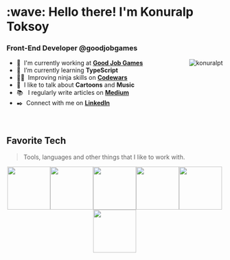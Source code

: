 <h1 align="left" id="macropower-title">:wave: Hello there! I'm Konuralp Toksoy</h1>
<h3 align="left">Front-End Developer @goodjobgames</h3>

<a href="#macropower-title">
  <img src="https://github-readme-stats.vercel.app/api?username=konuralpt&theme=radical&show_icons=true&show_icons=true&count_private=true&include_all_commits=true" alt="konuralpt" align="right" />
</a>

- :office: &nbsp;I'm currently working at **[Good Job Games]**
- :seedling: &nbsp;I’m currently learning **TypeScript**
- :man_technologist: &nbsp;Improving ninja skills on **[Codewars]**
- :speech_balloon: &nbsp;I like to talk about **Cartoons** and **Music**
- :books: &nbsp; I regularly write articles on **[Medium]**
- :black_nib: &nbsp;Connect with me on **[LinkedIn]**

<br>

<h2 align="left" id="macropower-tech">Favorite Tech</h2>

> Tools, languages and other things that I like to work with.

<p align="center">
  <img src="https://media3.giphy.com/media/ln7z2eWriiQAllfVcn/200w.webp" width="100"><img src="https://i.giphy.com/media/LMt9638dO8dftAjtco/200.webp" width="100"><img src="https://i.giphy.com/media/eNAsjO55tPbgaor7ma/200w.webp" width="100"><img src="https://i.giphy.com/media/VgGthkhUvGgOit7Y9i/200.webp" width="100"><img src="https://i.giphy.com/media/KzJkzjggfGN5Py6nkT/200.webp" width="100"><img src="https://i.giphy.com/media/IdyAQJVN2kVPNUrojM/200.webp" width="100"><br><br>
</p>

<!-- links -->

[Good Job Games]: https://goodjobgames.com "Good Job Games"
[Medium]: https://konuralpt.medium.com "Konuralp Toksoy Medium"
[linkedin]: https://www.linkedin.com/in/konuralp-toksoy "Konuralp Toksoy LinkedIn"
[codewars]: https://www.codewars.com/users/konuralpt "Konuralp Toksoy Codewars"
